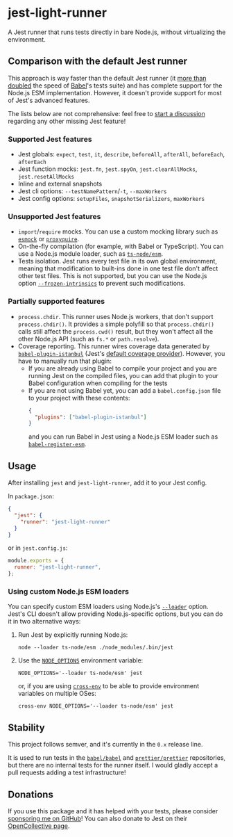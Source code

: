 # jest-light-runner

A Jest runner that runs tests directly in bare Node.js, without virtualizing the environment.

## Comparison with the default Jest runner

This approach is way faster than the default Jest runner (it [more than doubled](https://github.com/babel/babel/pull/13966#pullrequestreview-819765720) the speed of [Babel](https://github.com/babel/babel)'s tests suite) and has complete support for the Node.js ESM implementation. However, it doesn't provide support for most of Jest's advanced features.

The lists below are not comprehensive: feel free to [start a discussion](https://github.com/nicolo-ribaudo/jest-light-runner/discussions/new) regarding any other missing Jest feature!

### Supported Jest features

- Jest globals: `expect`, `test`, `it`, `describe`, `beforeAll`, `afterAll`, `beforeEach`, `afterEach`
- Jest function mocks: `jest.fn`, `jest.spyOn`, `jest.clearAllMocks`, `jest.resetAllMocks`
- Inline and external snapshots
- Jest cli options: `--testNamePattern`/`-t`, `--maxWorkers`
- Jest config options: `setupFiles`, `snapshotSerializers`, `maxWorkers`

### Unsupported Jest features

- `import`/`require` mocks. You can use a custom mocking library such as [`esmock`](https://github.com/iambumblehead/esmock) or [`proxyquire`](https://github.com/thlorenz/proxyquire).
- On-the-fly compilation (for example, with Babel or TypeScript). You can use a Node.js module loader, such as [`ts-node/esm`](https://github.com/TypeStrong/ts-node).
- Tests isolation. Jest runs every test file in its own global environment, meaning that modification to built-ins done in one test file don't affect other test files. This is not supported, but you can use the Node.js option [`--frozen-intrinsics`](https://nodejs.org/api/cli.html#--frozen-intrinsics) to prevent such modifications.

### Partially supported features

- `process.chdir`. This runner uses Node.js workers, that don't support `process.chdir()`. It provides a simple polyfill so that `process.chdir()` calls still affect the `process.cwd()` result, but they won't affect all the other Node.js API (such as `fs.*` or `path.resolve`).
- Coverage reporting. This runner wires coverage data generated by [`babel-plugin-istanbul`](https://github.com/istanbuljs/babel-plugin-istanbul) (Jest's [default coverage provider](https://jestjs.io/docs/configuration#coverageprovider-string)). However, you have to manually run that plugin:
  - If you are already using Babel to compile your project and you are running Jest on the compiled files, you can add that plugin to your Babel configuration when compiling for the tests
  - If you are not using Babel yet, you can add a `babel.config.json` file to your project with these contents:
    ```json
    {
      "plugins": ["babel-plugin-istanbul"]
    }
    ```
    and you can run Babel in Jest using a Node.js ESM loader such as [`babel-register-esm`](https://github.com/giltayar/babel-register-esm).

## Usage

After installing `jest` and `jest-light-runner`, add it to your Jest config.

In `package.json`:

```json
{
  "jest": {
    "runner": "jest-light-runner"
  }
}
```

or in `jest.config.js`:

```js
module.exports = {
  runner: "jest-light-runner",
};
```

### Using custom Node.js ESM loaders

You can specify custom ESM loaders using Node.js's [`--loader`](https://nodejs.org/api/cli.html#--loadermodule) option. Jest's CLI doesn't allow providing Node.js-specific options, but you can do it in two alternative ways:

1. Run Jest by explicitly running Node.js:
   ```
   node --loader ts-node/esm ./node_modules/.bin/jest
   ```
2. Use the [`NODE_OPTIONS`](https://nodejs.org/docs/latest-v17.x/api/cli.html#node_optionsoptions) environment variable:
   ```
   NODE_OPTIONS='--loader ts-node/esm' jest
   ```
   or, if you are using [`cross-env`](https://www.npmjs.com/package/cross-env) to be able to provide environment variables on multiple OSes:
   ```
   cross-env NODE_OPTIONS='--loader ts-node/esm' jest
   ```

## Stability

This project follows semver, and it's currently in the `0.x` release line.

It is used to run tests in the [`babel/babel`](https://github.com/babel/babel/) and [`prettier/prettier`](https://github.com/prettier/prettier/) repositories, but there are no internal tests for the runner itself. I would gladly accept a pull requests adding a test infrastructure!

## Donations

If you use this package and it has helped with your tests, please consider [sponsoring me on GitHub](https://github.com/sponsors/nicolo-ribaudo)! You can also donate to Jest on their [OpenCollective page](https://opencollective.com/jest).
